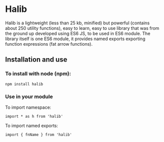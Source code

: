 # Halib

Halib is a lightweight (less than 25 kb, minified) but powerful (contains about 250 utility functions),
easy to learn, easy to use library
that was from the ground up developed using ES6 JS, to be used in ES6 module. The library itself
is one ES6 module, it provides named exports exporting function expressions (fat arrow functions).


## Installation and use

### To install with node (npm):
```
npm install halib
```

### Use in your module
To import  namespace:
```
import * as h from 'halib'
```
To import named exports:
```
import { fnName } from 'halib'
```


